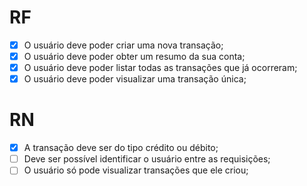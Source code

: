 # RF

- [X] O usuário deve poder criar uma nova transação;
- [X] O usuário deve poder obter um resumo da sua conta;
- [X] O usuário deve poder listar todas as transações que já ocorreram;
- [X] O usuário deve poder visualizar uma transação única;

# RN
- [X] A transação deve ser do tipo crédito ou débito;
- [ ] Deve ser possível identificar o usuário entre as requisições;
- [ ] O usuário só pode visualizar transações que ele criou;